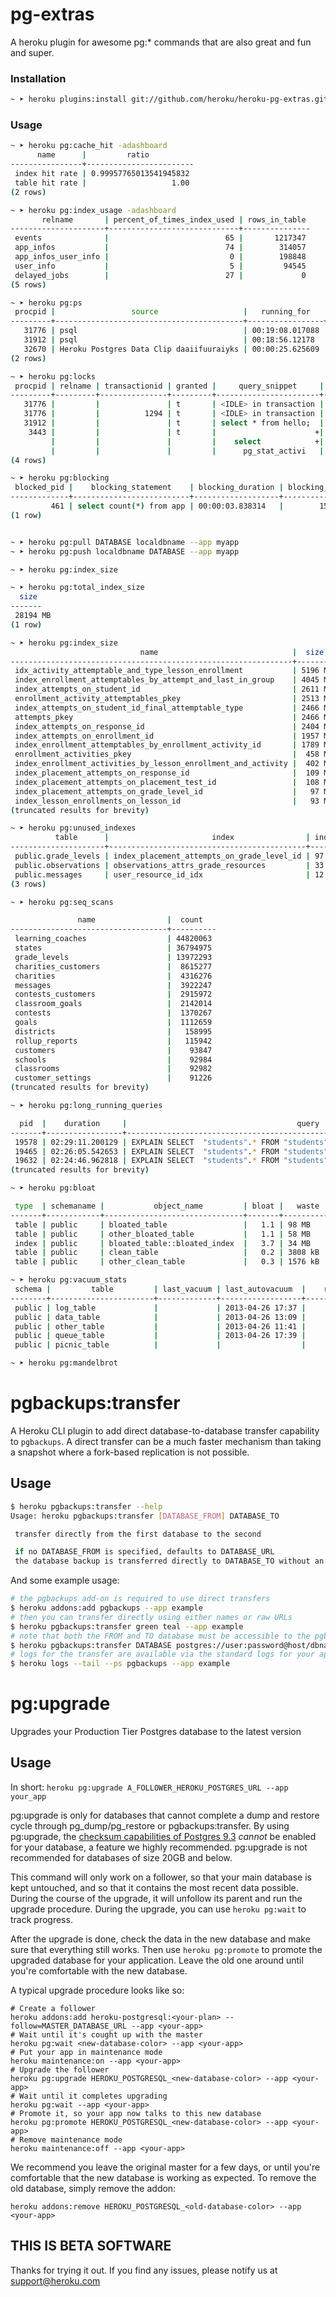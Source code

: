 # pg-extras

A heroku plugin for awesome pg:* commands that are also great and fun and super.

### Installation

```bash
~ ➤ heroku plugins:install git://github.com/heroku/heroku-pg-extras.git
```

### Usage

``` bash
~ ➤ heroku pg:cache_hit -adashboard
      name      |         ratio
----------------+------------------------
 index hit rate | 0.99957765013541945832
 table hit rate |                   1.00
(2 rows)

~ ➤ heroku pg:index_usage -adashboard
       relname       | percent_of_times_index_used | rows_in_table
---------------------+-----------------------------+---------------
 events              |                          65 |       1217347
 app_infos           |                          74 |        314057
 app_infos_user_info |                           0 |        198848
 user_info           |                           5 |         94545
 delayed_jobs        |                          27 |             0
(5 rows)

~ ➤ heroku pg:ps
 procpid |                 source                   |   running_for   | waiting |         query
---------+------------------------------------------+-----------------+---------+-----------------------
   31776 | psql                                     | 00:19:08.017088 | f       | <IDLE> in transaction
   31912 | psql                                     | 00:18:56.12178  | t       | select * from hello;
   32670 | Heroku Postgres Data Clip daaiifuuraiyks | 00:00:25.625609 | f       | BEGIN READ ONLY; select pg_sleep(60)
(2 rows)

~ ➤ heroku pg:locks
 procpid | relname | transactionid | granted |     query_snippet     |       age
---------+---------+---------------+---------+-----------------------+-----------------
   31776 |         |               | t       | <IDLE> in transaction | 00:19:29.837898
   31776 |         |          1294 | t       | <IDLE> in transaction | 00:19:29.837898
   31912 |         |               | t       | select * from hello;  | 00:19:17.94259
    3443 |         |               | t       |                      +| 00:00:00
         |         |               |         |    select            +|
         |         |               |         |      pg_stat_activi   |
(4 rows)

~ ➤ heroku pg:blocking
 blocked_pid |    blocking_statement    | blocking_duration | blocking_pid |                                        blocked_statement                           | blocked_duration
-------------+--------------------------+-------------------+--------------+------------------------------------------------------------------------------------+------------------
         461 | select count(*) from app | 00:00:03.838314   |        15682 | UPDATE "app" SET "updated_at" = '2013-03-04 15:07:04.746688' WHERE "id" = 12823149 | 00:00:03.821826
(1 row)


~ ➤ heroku pg:pull DATABASE localdbname --app myapp
~ ➤ heroku pg:push localdbname DATABASE --app myapp

~ ➤ heroku pg:index_size

~ ➤ heroku pg:total_index_size
  size
-------
 28194 MB
(1 row)

~ ➤ heroku pg:index_size
                             name                              |  size
---------------------------------------------------------------+---------
 idx_activity_attemptable_and_type_lesson_enrollment           | 5196 MB
 index_enrollment_attemptables_by_attempt_and_last_in_group    | 4045 MB
 index_attempts_on_student_id                                  | 2611 MB
 enrollment_activity_attemptables_pkey                         | 2513 MB
 index_attempts_on_student_id_final_attemptable_type           | 2466 MB
 attempts_pkey                                                 | 2466 MB
 index_attempts_on_response_id                                 | 2404 MB
 index_attempts_on_enrollment_id                               | 1957 MB
 index_enrollment_attemptables_by_enrollment_activity_id       | 1789 MB
 enrollment_activities_pkey                                    |  458 MB
 index_enrollment_activities_by_lesson_enrollment_and_activity |  402 MB
 index_placement_attempts_on_response_id                       |  109 MB
 index_placement_attempts_on_placement_test_id                 |  108 MB
 index_placement_attempts_on_grade_level_id                    |   97 MB
 index_lesson_enrollments_on_lesson_id                         |   93 MB
(truncated results for brevity)

~ ➤ heroku pg:unused_indexes
          table      |                       index                | index_size | index_scans
---------------------+--------------------------------------------+------------+-------------
 public.grade_levels | index_placement_attempts_on_grade_level_id | 97 MB      |           0
 public.observations | observations_attrs_grade_resources         | 33 MB      |           0
 public.messages     | user_resource_id_idx                       | 12 MB      |           0
(3 rows)

~ ➤ heroku pg:seq_scans

               name                |  count
-----------------------------------+----------
 learning_coaches                  | 44820063
 states                            | 36794975
 grade_levels                      | 13972293
 charities_customers               |  8615277
 charities                         |  4316276
 messages                          |  3922247
 contests_customers                |  2915972
 classroom_goals                   |  2142014
 contests                          |  1370267
 goals                             |  1112659
 districts                         |   158995
 rollup_reports                    |   115942
 customers                         |    93847
 schools                           |    92984
 classrooms                        |    92982
 customer_settings                 |    91226
(truncated results for brevity)

~ ➤ heroku pg:long_running_queries

  pid  |    duration     |                                      query
-------+-----------------+---------------------------------------------------------------------------------------
 19578 | 02:29:11.200129 | EXPLAIN SELECT  "students".* FROM "students"  WHERE "students"."id" = 1450645 LIMIT 1
 19465 | 02:26:05.542653 | EXPLAIN SELECT  "students".* FROM "students"  WHERE "students"."id" = 1889881 LIMIT 1
 19632 | 02:24:46.962818 | EXPLAIN SELECT  "students".* FROM "students"  WHERE "students"."id" = 1581884 LIMIT 1
(truncated results for brevity)

~ ➤ heroku pg:bloat

 type  | schemaname |           object_name         | bloat |   waste
-------+------------+-------------------------------+-------+----------
 table | public     | bloated_table                 |   1.1 | 98 MB
 table | public     | other_bloated_table           |   1.1 | 58 MB
 index | public     | bloated_table::bloated_index  |   3.7 | 34 MB
 table | public     | clean_table                   |   0.2 | 3808 kB
 table | public     | other_clean_table             |   0.3 | 1576 kB

~ ➤ heroku pg:vacuum_stats
 schema |         table         | last_vacuum | last_autovacuum  |    rowcount    | dead_rowcount  | autovacuum_threshold | expect_autovacuum
--------+-----------------------+-------------+------------------+----------------+----------------+----------------------+-------------------
 public | log_table             |             | 2013-04-26 17:37 |         18,030 |              0 |          3,656       |
 public | data_table            |             | 2013-04-26 13:09 |             79 |             28 |             66       |
 public | other_table           |             | 2013-04-26 11:41 |             41 |             47 |             58       |
 public | queue_table           |             | 2013-04-26 17:39 |             12 |          8,228 |             52       | yes
 public | picnic_table          |             |                  |             13 |              0 |             53       |

~ ➤ heroku pg:mandelbrot

```
# pgbackups:transfer

A Heroku CLI plugin to add direct database-to-database transfer
capability to `pgbackups`. A direct transfer can be a much faster
mechanism than taking a snapshot where a fork-based replication
is not possible.

## Usage

```bash
$ heroku pgbackups:transfer --help
Usage: heroku pgbackups:transfer [DATABASE_FROM] DATABASE_TO

 transfer directly from the first database to the second

 if no DATABASE_FROM is specified, defaults to DATABASE_URL
 the database backup is transferred directly to DATABASE_TO without an intermediate dump
```

And some example usage:

```bash
# the pgbackups add-on is required to use direct transfers
$ heroku addons:add pgbackups --app example
# then you can transfer directly using either names or raw URLs
$ heroku pgbackups:transfer green teal --app example
# note that both the FROM and TO database must be accessible to the pgbackups service
$ heroku pgbackups:transfer DATABASE postgres://user:password@host/dbname --app example
# logs for the transfer are available via the standard logs for your app
$ heroku logs --tail --ps pgbackups --app example
```

# pg:upgrade

Upgrades your Production Tier Postgres database to the latest version

## Usage

In short: `heroku pg:upgrade A_FOLLOWER_HEROKU_POSTGRES_URL --app your_app`

pg:upgrade is only for databases that cannot complete a dump and restore cycle
through pg_dump/pg_restore or pgbackups:transfer. By using pg:upgrade, the
[checksum capabilities of Postgres 9.3](https://wiki.postgresql.org/wiki/What's_new_in_PostgreSQL_9.3#Data_Checksums)
*cannot* be enabled for your database, a feature we highly recommended.
pg:upgrade is not recommended for databases of size 20GB and below.

This command will only work on a follower, so that your main database is kept
untouched, and so that it contains the most recent data possible. During the
course of the upgrade, it will unfollow its parent and run the upgrade
procedure. During the upgrade, you can use `heroku pg:wait` to track progress.

After the upgrade is done, check the data in the new database and make sure
that everything still works. Then use `heroku pg:promote` to promote the
upgraded database for your application. Leave the old one around until you're
comfortable with the new database.

A typical upgrade procedure looks like so:

    # Create a follower
    heroku addons:add heroku-postgresql:<your-plan> --follow=MASTER_DATABASE_URL --app <your-app>
    # Wait until it's cought up with the master
    heroku pg:wait <new-database-color> --app <your-app>
    # Put your app in maintenance mode
    heroku maintenance:on --app <your-app>
    # Upgrade the follower
    heroku pg:upgrade HEROKU_POSTGRESQL_<new-database-color> --app <your-app>
    # Wait until it completes upgrading
    heroku pg:wait --app <your-app>
    # Promote it, so your app now talks to this new database
    heroku pg:promote HEROKU_POSTGRESQL_<new-database-color> --app <your-app>
    # Remove maintenance mode
    heroku maintenance:off --app <your-app>

We recommend you leave the original master for a few days, or until you're
comfortable that the new database is working as expected. To remove the old
database, simply remove the addon:

    heroku addons:remove HEROKU_POSTGRESQL_<old-database-color> --app <your-app>

## THIS IS BETA SOFTWARE

Thanks for trying it out. If you find any issues, please notify us at
support@heroku.com


